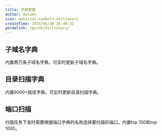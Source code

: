 ```yaml
---
title: 字典管理
author: Autumn
icon: material-symbols:dictionary
createTime: 2024/05/30 20:49:32
permalink: /guide/dictionary/
---
```


## 子域名字典
内置两万条子域名字典，可实时更新子域名字典。



## 目录扫描字典
内置9000+路径字典，可实时更新目录扫描字典。



## 端口扫描
扫描任务下发时需要根据端口字典的名称选择要扫描的端口。内置top 100和top 1000。